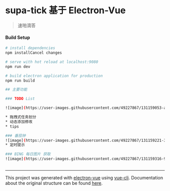 # supa-tick 基于 Electron-Vue

> 速啪滴答

#### Build Setup

``` bash
# install dependencies
npm installCancel changes

# serve with hot reload at localhost:9080
npm run dev

# build electron application for production
npm run build

## 主要功能

### TODO List

![image](https://user-images.githubusercontent.com/49227867/131159053-a98755af-ac22-4173-af3d-9b32466e3fd2.png)

* 拖拽式任务划分
* 动态添加修改
* tips

### 番茄钟
![image](https://user-images.githubusercontent.com/49227867/131159221-333f8ad5-7ba7-4f7d-94cf-7f9b6c101b57.png)
* 定时提示

### BING 每日图片 获取
![image](https://user-images.githubusercontent.com/49227867/131159316-97b4ceab-5777-4039-9d92-2c0ed0c24bfb.png)



```

---

This project was generated with [electron-vue](https://github.com/SimulatedGREG/electron-vue) using [vue-cli](https://github.com/vuejs/vue-cli). Documentation about the original structure can be found [here](https://simulatedgreg.gitbooks.io/electron-vue/content/index.html).
